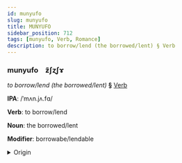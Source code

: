 ```yaml
---
id: munyufo
slug: munyufo
title: MUNYUFO
sidebar_position: 712
tags: [munyufo, Verb, Romance]
description: to borrow/lend (the borrowed/lent) § Verb
---
```


### munyufo&emsp;<span kind="abugida">ƶ̃ʃɀʃɤ</span>

*to borrow/lend (the borrowed/lent)* **§** [Verb](../../tags/Verb)

**IPA**: /ˈmʌn.jʌ.fɑ/

**Verb**: to borrow/lend

**Noun**: the borrowed/lent

**Modifier**: borrowabe/lendable

<details>
    <summary>Origin</summary>
    Catalan, Balearic manllevar [məɲ.ʎəˈva]<br/>
    <em>Romance Language Family</em>
</details>
